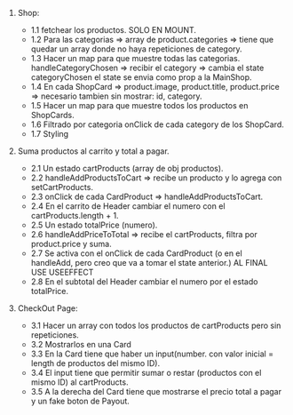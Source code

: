 1. Shop: <DONE>
    - 1.1 fetchear los productos. SOLO EN MOUNT. <DONE>
    - 1.2 Para las categorias => array de product.categories => tiene que quedar un array donde no haya
          repeticiones de category. <DONE>
    - 1.3 Hacer un map para que muestre todas las categorias. <DONE>
        handleCategoryChosen => recibir el category => cambia el state categoryChosen
        el state se envia como prop a la MainShop.
    - 1.4 En cada ShopCard => product.image, product.title, product.price => necesario tambien sin 
          mostrar: id, category. <DONE>
    - 1.5 Hacer un map para que muestre todos los productos en ShopCards. <DONE>
    - 1.6 Filtrado por categoria onClick de cada category de los ShopCard. <DONE>
    - 1.7 Styling <DONE>

2. Suma productos al carrito y total a pagar. <DONE>
    - 2.1 Un estado cartProducts (array de obj productos). <done>
    - 2.2 handleAddProductsToCart => recibe un producto y lo agrega con setCartProducts. <done>
    - 2.3 onClick de cada CardProduct => handleAddProductsToCart. <done>
    - 2.4 En el carrito de Header cambiar el numero con el cartProducts.length + 1. <done>
    - 2.5 Un estado totalPrice (numero). <done>
    - 2.6 handleAddPriceToTotal => recibe el cartProducts, filtra por product.price y suma. <done>
    - 2.7 Se activa con el onClick de cada CardProduct (o en el handleAdd, pero creo que va a tomar el state anterior.) AL FINAL USE USEEFFECT <done>
    - 2.8 En el subtotal del Header cambiar el numero por el estado totalPrice. <done>

3. CheckOut Page:
    - 3.1 Hacer un array con todos los productos de cartProducts pero sin repeticiones. <done>
    - 3.2 Mostrarlos en una Card <done>
    - 3.3 En la Card tiene que haber un input(number. con valor inicial = length de productos del mismo ID). <done>
    - 3.4 El input tiene que permitir sumar o restar (productos con el mismo ID) al cartProducts. <done>
    - 3.5 A la derecha del Card tiene que mostrarse el precio total a pagar y un fake boton de Payout. <done>


